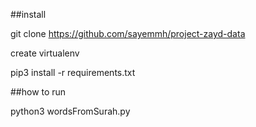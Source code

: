 ##install

git clone https://github.com/sayemmh/project-zayd-data

create virtualenv

pip3 install -r requirements.txt

##how to run

python3 wordsFromSurah.py
